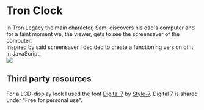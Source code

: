 # Tron Clock
In Tron Legacy the main character, Sam, discovers his dad's computer and for a faint moment we, the viewer, gets to see the screensaver of the computer.  
Inspired by said screensaver I decided to create a functioning version of it in JavaScript.  
![](https://media.giphy.com/media/WQCLRYrh8fMBwSrZVA/giphy.gif)

## Third party resources
For a LCD-display look I used the font <a href="https://www.dafont.com/digital-7.font">Digital 7</a> by <a href="https://www.styleseven.com/">Style-7</a>.
Digital 7 is shared under "Free for personal use".